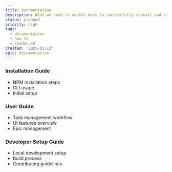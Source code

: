 ```yaml
---
title: Documentation
description: What we need to enable devs to successfully install and use the system
status: planned
priority: high
tags:
  - documentation
  - how to
  - readme.md
created: '2025-01-13'
epic: documentation
---
```

### Installation Guide
- NPM installation steps
- CLI usage
- Initial setup

### User Guide
- Task management workflow
- UI features overview
- Epic management

### Developer Setup Guide
- Local development setup
- Build process
- Contributing guidelines

